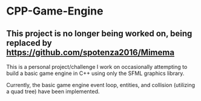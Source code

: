 # CPP-Game-Engine

## This project is no longer being worked on, being replaced by https://github.com/spotenza2016/Mimema

This is a personal project/challenge I work on occasionally attempting to build a basic game engine in C++ using only the SFML graphics library.

Currently, the basic game engine event loop, entities, and collision (utilizing a quad tree) have been implemented.
